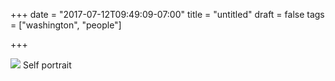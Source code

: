 +++
date = "2017-07-12T09:49:09-07:00"
title = "untitled"
draft = false
tags = ["washington", "people"]

+++

![](https://d17enza3bfujl8.cloudfront.net/DSCF7561.jpg)
Self portrait
